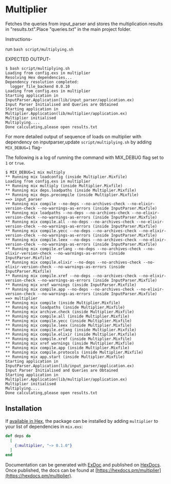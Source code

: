 # Multiplier

Fetches the queries from input_parser and stores the multiplication results in "results.txt".Place "queries.txt" in the main project folder.

Instructions-


run `bash script/multiplying.sh`

EXPECTED OUTPUT-


```
$ bash script/multiplying.sh 
Loading from config.exs in multiplier
Resolving Hex dependencies...
Dependency resolution completed:
  logger_file_backend 0.0.10
Loading from config.exs in multiplier
Starting application in InputParser.Application(lib/input_parser/application.ex)
Input Parser Initialised and Queries are Obtained
Starting application in Multiplier.Application(lib/multiplier/application.ex)
Multiplier initialised
Multiplying....
Done calculating,please open results.txt
```


For more detailed output of sequence of loads on multiplier with dependency on inputparser,update `script/multiplying.sh` by adding `MIX_DEBUG=1` flag-

The following is a log of running the command with MIX_DEBUG flag set to `1` or `true`.

```
$ MIX_DEBUG=1 mix multiply
** Running mix loadconfig (inside Multiplier.Mixfile)
Loading from config.exs in multiplier
** Running mix multiply (inside Multiplier.Mixfile)
** Running mix deps.loadpaths (inside Multiplier.Mixfile)
** Running mix deps.precompile (inside Multiplier.Mixfile)
==> input_parser
** Running mix compile --no-deps --no-archives-check --no-elixir-version-check --no-warnings-as-errors (inside InputParser.Mixfile)
** Running mix loadpaths --no-deps --no-archives-check --no-elixir-version-check --no-warnings-as-errors (inside InputParser.Mixfile)
** Running mix compile.all --no-deps --no-archives-check --no-elixir-version-check --no-warnings-as-errors (inside InputParser.Mixfile)
** Running mix compile.yecc --no-deps --no-archives-check --no-elixir-version-check --no-warnings-as-errors (inside InputParser.Mixfile)
** Running mix compile.leex --no-deps --no-archives-check --no-elixir-version-check --no-warnings-as-errors (inside InputParser.Mixfile)
** Running mix compile.erlang --no-deps --no-archives-check --no-elixir-version-check --no-warnings-as-errors (inside InputParser.Mixfile)
** Running mix compile.elixir --no-deps --no-archives-check --no-elixir-version-check --no-warnings-as-errors (inside InputParser.Mixfile)
** Running mix compile.xref --no-deps --no-archives-check --no-elixir-version-check --no-warnings-as-errors (inside InputParser.Mixfile)
** Running mix xref warnings (inside InputParser.Mixfile)
** Running mix compile.app --no-deps --no-archives-check --no-elixir-version-check --no-warnings-as-errors (inside InputParser.Mixfile)
==> multiplier
** Running mix compile (inside Multiplier.Mixfile)
** Running mix loadpaths (inside Multiplier.Mixfile)
** Running mix archive.check (inside Multiplier.Mixfile)
** Running mix compile.all (inside Multiplier.Mixfile)
** Running mix compile.yecc (inside Multiplier.Mixfile)
** Running mix compile.leex (inside Multiplier.Mixfile)
** Running mix compile.erlang (inside Multiplier.Mixfile)
** Running mix compile.elixir (inside Multiplier.Mixfile)
** Running mix compile.xref (inside Multiplier.Mixfile)
** Running mix xref warnings (inside Multiplier.Mixfile)
** Running mix compile.app (inside Multiplier.Mixfile)
** Running mix compile.protocols (inside Multiplier.Mixfile)
** Running mix app.start (inside Multiplier.Mixfile)
Starting application in InputParser.Application(lib/input_parser/application.ex)
Input Parser Initialised and Queries are Obtained
Starting application in Multiplier.Application(lib/multiplier/application.ex)
Multiplier initialised
Multiplying....
Done calculating,please open results.txt
```

## Installation

If [available in Hex](https://hex.pm/docs/publish), the package can be installed
by adding `multiplier` to your list of dependencies in `mix.exs`:

```elixir
def deps do
  [
    {:multiplier, "~> 0.1.0"}
  ]
end
```

Documentation can be generated with [ExDoc](https://github.com/elixir-lang/ex_doc)
and published on [HexDocs](https://hexdocs.pm). Once published, the docs can
be found at [https://hexdocs.pm/multiplier](https://hexdocs.pm/multiplier).

